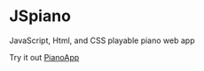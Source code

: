 # JSpiano
JavaScript, Html, and CSS playable piano web app 

Try it out <a target="_blank" rel="noopener noreferrer" href="https://znematoadz.github.io/JSpiano/">PianoApp</a>

